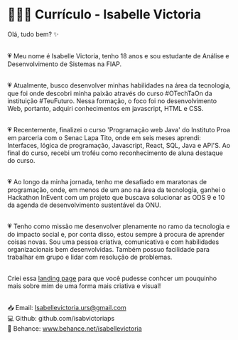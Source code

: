 # 👩🏼‍💻 Currículo - Isabelle Victoria

Olá, tudo bem? ✨  <br> <br>

💗 Meu nome é Isabelle Victoria, tenho 18 anos e sou estudante de Análise e Desenvolvimento de Sistemas na FIAP. <br> <br>

💗 Atualmente, busco desenvolver minhas habilidades na área da tecnologia, que foi onde descobri minha paixão através do curso #OTechTaOn da instituição #TeuFuturo. Nessa formação, o foco foi no desenvolvimento Web, portanto, adquiri conhecimentos em javascript, HTML e CSS.  <br> <br>

💗 Recentemente, finalizei o curso 'Programação web Java' do Instituto Proa em parceria com o Senac Lapa Tito, onde em seis meses aprendi: Interfaces, lógica de programação, Javascript, React, SQL, Java e API'S. Ao final do curso, recebi um troféu como reconhecimento de aluna destaque do curso.  <br> <br>

💗 Ao longo da minha jornada, tenho me desafiado em maratonas de programação, onde, em menos de um ano na área da tecnologia, ganhei o Hackathon InEvent com um projeto que buscava solucionar as ODS 9 e 10 da agenda de desenvolvimento sustentável da ONU.   <br> <br>

💗 Tenho como missão me desenvolver plenamente no ramo da tecnologia e do impacto social e, por conta disso, estou sempre à procura de aprender coisas novas. Sou uma pessoa criativa, comunicativa e com habilidades organizacionais bem desenvolvidas. Também possuo facilidade para trabalhar em grupo e lidar com resolução de problemas.  <br> <br>

Criei essa <a href = "https://isabvictoriaps.github.io/CurriculoBootstrap/">landing page</a> para que você pudesse conhcer um pouquinho mais sobre mim de uma forma mais criativa e visual!  <br> <br>


📥 Email: Isabellevictoria.urs@gmail.com <br>
💻 Github: github.com/isabvictoriaps <br>
💙 Behance: www.behance.net/isabellevictoria <br>
